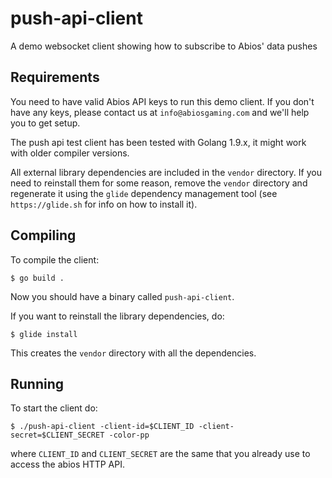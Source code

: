 # push-api-client
A demo websocket client showing how to subscribe to Abios' data pushes 

## Requirements
You need to have valid Abios API keys to run this demo client. If you don't have any keys, please contact us at `info@abiosgaming.com` and we'll help you to get setup.
 
The push api test client has been tested with Golang 1.9.x, it might work with older compiler versions.

All external library dependencies are included in the `vendor` directory. If you need to reinstall them for some reason, remove the `vendor` directory and regenerate it using the `glide` dependency management tool (see `https://glide.sh` for info on how to install it).

## Compiling
To compile the client:

`$ go build .`

Now you should have a binary called `push-api-client`.


If you want to reinstall the library dependencies, do:

`$ glide install`

This creates the `vendor` directory with all the dependencies.


## Running
To start the client do:

 `$ ./push-api-client -client-id=$CLIENT_ID -client-secret=$CLIENT_SECRET -color-pp`

where `CLIENT_ID` and `CLIENT_SECRET` are the same that you already use to access the abios HTTP API.
